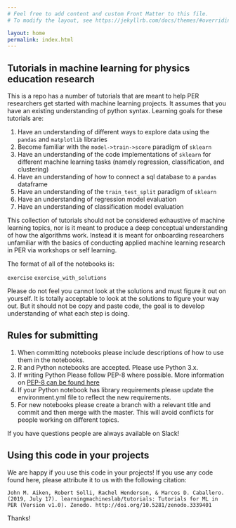 ```yaml
---
# Feel free to add content and custom Front Matter to this file.
# To modify the layout, see https://jekyllrb.com/docs/themes/#overriding-theme-defaults

layout: home
permalink: index.html
---
```



## Tutorials in machine learning for physics education research
This is a repo has a number of tutorials that are meant to help PER researchers get started with machine learning projects. It assumes that you have an existing understanding of python syntax. Learning goals for these tutorials are:

1. Have an understanding of different ways to explore data using the `pandas` and `matplotlib` libraries
2. Become familiar with the `model->train->score` paradigm of `sklearn`
3. Have an understanding of the code implementations of `sklearn` for different machine learning tasks (namely regression, classification, and clustering)
4. Have an understanding of how to connect a sql database to a `pandas` dataframe
5. Have an understanding of the `train_test_split` paradigm of `sklearn`
6. Have an understanding of regression model evaluation
7. Have an understanding of classification model evaluation

This collection of tutorials should not be considered exhaustive of machine learning topics, nor is it meant to produce a deep conceptual understanding of how the algorithms work. Instead it is meant for onboarding researchers unfamiliar with the basics of conducting applied machine learning research in PER via workshops or self learning.

The format of all of the notebooks is:

`exercise`
`exercise_with_solutions`

Please do not feel you cannot look at the solutions and must figure it out on yourself. It is totally acceptable to look at the solutions to figure your way out. But it should not be copy and paste code, the goal is to develop understanding of what each step is doing.

## Rules for submitting

1. When committing notebooks please include descriptions of how to use them in the notebooks.
2. R and Python notebooks are accepted. Please use Python 3.x.
3. If writing Python Please follow PEP-8 where possible. More information on [PEP-8 can be found here](https://www.python.org/dev/peps/pep-0008/)
4. If your Python notebook has library requirements please update the environment.yml file to reflect the new requirements.
5. For new notebooks please create a branch with a relevant title and commit and then merge with the master. This will avoid conflicts for people working on different topics.

If you have questions people are always available on Slack!

## Using this code in your projects

We are happy if you use this code in your projects! If you use any code found here, please attribute it to us with the following citation:

`John M. Aiken, Robert Solli, Rachel Henderson, & Marcos D. Caballero. (2019, July 17). learningmachineslab/tutorials: Tutorials for ML in PER (Version v1.0). Zenodo. http://doi.org/10.5281/zenodo.3339401`

Thanks!
